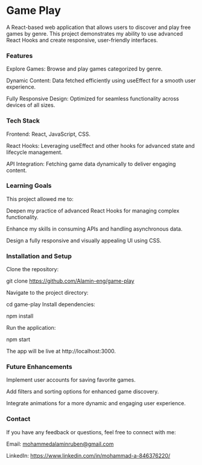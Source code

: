 # Game Play
A React-based web application that allows users to discover and play free games by genre. This project demonstrates my ability to use advanced React Hooks and create responsive, user-friendly interfaces.

### Features
Explore Games: Browse and play games categorized by genre.  

Dynamic Content: Data fetched efficiently using useEffect for a smooth user experience.  

Fully Responsive Design: Optimized for seamless functionality across devices of all sizes.

### Tech Stack
Frontend: React, JavaScript, CSS.  

React Hooks: Leveraging useEffect and other hooks for advanced state and lifecycle management.  

API Integration: Fetching game data dynamically to deliver engaging content.  

### Learning Goals
This project allowed me to:

Deepen my practice of advanced React Hooks for managing complex functionality.  

Enhance my skills in consuming APIs and handling asynchronous data.  

Design a fully responsive and visually appealing UI using CSS.

### Installation and Setup
Clone the repository:

git clone https://github.com/Alamin-eng/game-play  

Navigate to the project directory:  

cd game-play 
Install dependencies:  

npm install  

Run the application:  

npm start  

The app will be live at http://localhost:3000.

### Future Enhancements
Implement user accounts for saving favorite games.  

Add filters and sorting options for enhanced game discovery.  

Integrate animations for a more dynamic and engaging user experience.
### Contact
If you have any feedback or questions, feel free to connect with me:

Email: mohammedalaminruben@gmail.com  

LinkedIn: https://www.linkedin.com/in/mohammad-a-846376220/
